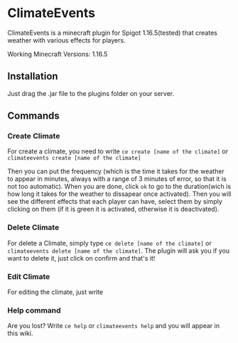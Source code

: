 # ClimateEvents

ClimateEvents is a minecraft plugin for Spigot 1.16.5(tested) that creates weather with various effects for players.

Working Minecraft Versions:
1.16.5

## Installation
Just drag the .jar file to the plugins folder on your server.

## Commands

### Create Climate
For create a climate, you need to write `ce create [name of the climate]` or `climateevents create [name of the climate]`

Then you can put the frequency (which is the time it takes for the weather to appear in minutes, always with a range of 3 minutes of error, so that it is not too automatic).
When you are done, click `ok` to go to the duration(wich is how long it takes for the weather to dissapear once activated).
Then you will see the different effects that each player can have, select them by simply clicking on them (if it is green it is activated, otherwise it is deactivated).

### Delete Climate
For delete a Climate, simply type `ce delete [name of the climate]` or  `climateevents delete [name of the climate]`.
The plugin will ask you if you want to delete it, just click on confirm and that's it!

### Edit Climate
For editing the climate, just write 

### Help command
Are you lost? Write `ce help` or `climateevents help` and you will appear in this wiki.





